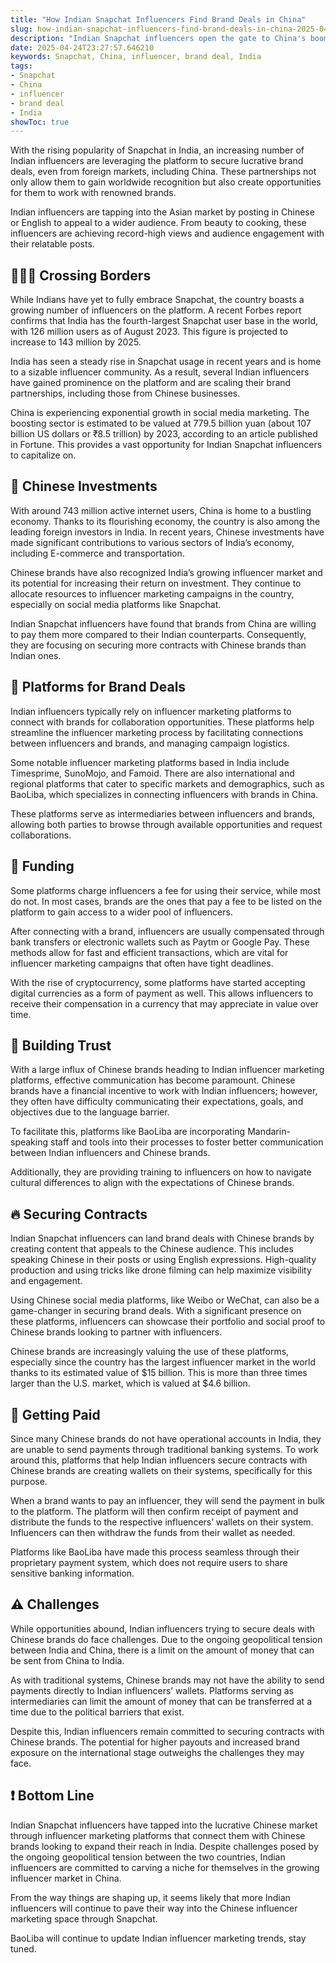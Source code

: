 ```yaml
---
title: "How Indian Snapchat Influencers Find Brand Deals in China"
slug: how-indian-snapchat-influencers-find-brand-deals-in-china-2025-04-24
description: "Indian Snapchat influencers open the gate to China's booming market. We'll take a look at how they find brand deals in China."
date: 2025-04-24T23:27:57.646210
keywords: Snapchat, China, influencer, brand deal, India
tags:
- Snapchat
- China
- influencer
- brand deal
- India
showToc: true
---
```


With the rising popularity of Snapchat in India, an increasing number of Indian influencers are leveraging the platform to secure lucrative brand deals, even from foreign markets, including China. These partnerships not only allow them to gain worldwide recognition but also create opportunities for them to work with renowned brands.

Indian influencers are tapping into the Asian market by posting in Chinese or English to appeal to a wider audience. From beauty to cooking, these influencers are achieving record-high views and audience engagement with their relatable posts.

## 🧑‍🤝‍🧑 Crossing Borders

While Indians have yet to fully embrace Snapchat, the country boasts a growing number of influencers on the platform. A recent Forbes report confirms that India has the fourth-largest Snapchat user base in the world, with 126 million users as of August 2023. This figure is projected to increase to 143 million by 2025.

India has seen a steady rise in Snapchat usage in recent years and is home to a sizable influencer community. As a result, several Indian influencers have gained prominence on the platform and are scaling their brand partnerships, including those from Chinese businesses.

China is experiencing exponential growth in social media marketing. The boosting sector is estimated to be valued at 779.5 billion yuan (about 107 billion US dollars or ₹8.5 trillion) by 2023, according to an article published in Fortune. This provides a vast opportunity for Indian Snapchat influencers to capitalize on.

## 💸 Chinese Investments

With around 743 million active internet users, China is home to a bustling economy. Thanks to its flourishing economy, the country is also among the leading foreign investors in India. In recent years, Chinese investments have made significant contributions to various sectors of India’s economy, including E-commerce and transportation.

Chinese brands have also recognized India’s growing influencer market and its potential for increasing their return on investment. They continue to allocate resources to influencer marketing campaigns in the country, especially on social media platforms like Snapchat.

Indian Snapchat influencers have found that brands from China are willing to pay them more compared to their Indian counterparts. Consequently, they are focusing on securing more contracts with Chinese brands than Indian ones. 

## 🤖 Platforms for Brand Deals

Indian influencers typically rely on influencer marketing platforms to connect with brands for collaboration opportunities. These platforms help streamline the influencer marketing process by facilitating connections between influencers and brands, and managing campaign logistics.

Some notable influencer marketing platforms based in India include Timesprime, SunoMojo, and Famoid. There are also international and regional platforms that cater to specific markets and demographics, such as BaoLiba, which specializes in connecting influencers with brands in China.

These platforms serve as intermediaries between influencers and brands, allowing both parties to browse through available opportunities and request collaborations.

## 🎉 Funding

Some platforms charge influencers a fee for using their service, while most do not. In most cases, brands are the ones that pay a fee to be listed on the platform to gain access to a wider pool of influencers.

After connecting with a brand, influencers are usually compensated through bank transfers or electronic wallets such as Paytm or Google Pay. These methods allow for fast and efficient transactions, which are vital for influencer marketing campaigns that often have tight deadlines.

With the rise of cryptocurrency, some platforms have started accepting digital currencies as a form of payment as well. This allows influencers to receive their compensation in a currency that may appreciate in value over time.

## 🌱 Building Trust

With a large influx of Chinese brands heading to Indian influencer marketing platforms, effective communication has become paramount. Chinese brands have a financial incentive to work with Indian influencers; however, they often have difficulty communicating their expectations, goals, and objectives due to the language barrier.

To facilitate this, platforms like BaoLiba are incorporating Mandarin-speaking staff and tools into their processes to foster better communication between Indian influencers and Chinese brands.

Additionally, they are providing training to influencers on how to navigate cultural differences to align with the expectations of Chinese brands. 

## 🔥 Securing Contracts

Indian Snapchat influencers can land brand deals with Chinese brands by creating content that appeals to the Chinese audience. This includes speaking Chinese in their posts or using English expressions. High-quality production and using tricks like drone filming can help maximize visibility and engagement.

Using Chinese social media platforms, like Weibo or WeChat, can also be a game-changer in securing brand deals. With a significant presence on these platforms, influencers can showcase their portfolio and social proof to Chinese brands looking to partner with influencers.

Chinese brands are increasingly valuing the use of these platforms, especially since the country has the largest influencer market in the world thanks to its estimated value of $15 billion. This is more than three times larger than the U.S. market, which is valued at $4.6 billion.

## 🤝 Getting Paid

Since many Chinese brands do not have operational accounts in India, they are unable to send payments through traditional banking systems. To work around this, platforms that help Indian influencers secure contracts with Chinese brands are creating wallets on their systems, specifically for this purpose.

When a brand wants to pay an influencer, they will send the payment in bulk to the platform. The platform will then confirm receipt of payment and distribute the funds to the respective influencers’ wallets on their system. Influencers can then withdraw the funds from their wallet as needed.

Platforms like BaoLiba have made this process seamless through their proprietary payment system, which does not require users to share sensitive banking information.

## ⚠️ Challenges

While opportunities abound, Indian influencers trying to secure deals with Chinese brands do face challenges. Due to the ongoing geopolitical tension between India and China, there is a limit on the amount of money that can be sent from China to India.

As with traditional systems, Chinese brands may not have the ability to send payments directly to Indian influencers’ wallets. Platforms serving as intermediaries can limit the amount of money that can be transferred at a time due to the political barriers that exist.

Despite this, Indian influencers remain committed to securing contracts with Chinese brands. The potential for higher payouts and increased brand exposure on the international stage outweighs the challenges they may face.

## ❗ Bottom Line

Indian Snapchat influencers have tapped into the lucrative Chinese market through influencer marketing platforms that connect them with Chinese brands looking to expand their reach in India. Despite challenges posed by the ongoing geopolitical tension between the two countries, Indian influencers are committed to carving a niche for themselves in the growing influencer market in China. 

From the way things are shaping up, it seems likely that more Indian influencers will continue to pave their way into the Chinese influencer marketing space through Snapchat.


BaoLiba will continue to update Indian influencer marketing trends, stay tuned.